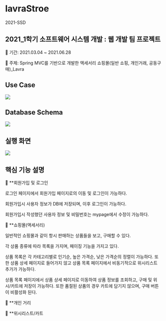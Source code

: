 # lavraStroe
2021-SSD

## 2021_1학기 소프트웨어 시스템 개발 : 웹 개발 팀 프로젝트 

💙 기간: 2021.03.04 ~ 2021.06.28

💙 주제: Spring MVC를 기반으로 개발한 액세서리 쇼핑몰(일반 쇼핑, 개인거래, 공동구매)_Lavra

## Use Case

<img src="https://img1.daumcdn.net/thumb/R1280x0/?scode=mtistory2&fname=https%3A%2F%2Fblog.kakaocdn.net%2Fdn%2FbKTOAV%2FbtrBLVBn9My%2FdX712of6KNhIrKOxNv31F0%2Fimg.jpg">


## Database Schema

<img src="https://img1.daumcdn.net/thumb/R1280x0/?scode=mtistory2&fname=https%3A%2F%2Fblog.kakaocdn.net%2Fdn%2FcBFA5g%2FbtrBIge0zS6%2FZU9Z3bHfXLsuFMw5XKT5i1%2Fimg.jpg">


## 실행 화면

<img src="https://blog.kakaocdn.net/dn/N1mZF/btrBLGdCoU3/nDC26ukhV8KFlW0xtuOTqk/img.gif" >

## 핵심 기능 설명 

:cherry_blossom: **회원가입 및 로그인

로그인 페이지에서 회원가입 페이지로의 이동 및 로그인이 가능하다. 

회원가입시 사용자 정보가 DB에 저장되며, 이후 로그인이 가능하다. 

회원가입시 작성했던 사용자 정보 및 비밀번호는 mypage에서 수정이 가능하다. 

:cherry_blossom: **쇼핑몰(액세서리)

일반적인 쇼핑몰과 같이 항시 판매하는 상품들을 보고, 구매할 수 있다. 

각 상품 종류에 따라 목록을 가지며, 페이징 기능을 가지고 있다. 

상품 목록은 각 카테고리별로 인기순, 높은 가격순, 낮은 가격순의 정렬이 가능하다. 또한 상품 상세 페이지로 들어가지 않고 상품 목록 페이지에서 비동기적으로 위시리스트 추가가 가능하다. 

상품 목록 페이지에서 상품 상세 페이지로 이동하여 상품 정보를 조회하고, 구매 및 위시/카트에 저장이 가능하다. 또한 품절된 상품의 경우 카트에 담기지 않으며, 구매 버튼이 비활성화 된다. 

:cherry_blossom: **개인 거리


:cherry_blossom: **위시리스트/카트




